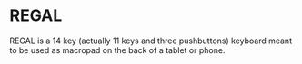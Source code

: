 # REGAL
REGAL is a 14 key (actually 11 keys and three pushbuttons) keyboard meant to be used as macropad on the back of a tablet or phone.
